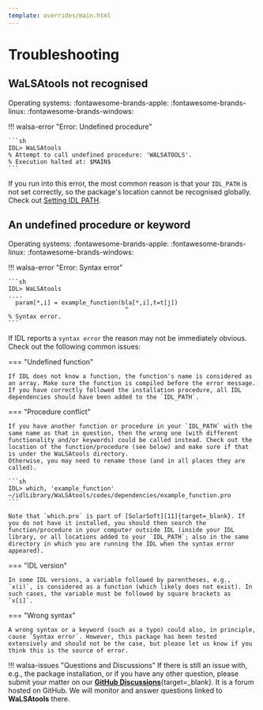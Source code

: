 ```yaml
---
template: overrides/main.html
---
```


# Troubleshooting

## WaLSAtools not recognised

Operating systems:
:fontawesome-brands-apple:
:fontawesome-brands-linux:
:fontawesome-brands-windows:

!!! walsa-error "Error: Undefined procedure"

    ```sh
	IDL> WaLSAtools
	% Attempt to call undefined procedure: 'WALSATOOLS'.
	% Execution halted at: $MAIN$
    ```

If you run into this error, the most common reason is that your `IDL_PATH` is not set correctly, so the package's location cannot be recognised globally. Check out [Setting IDL PATH][1].

## An undefined procedure or keyword

Operating systems:
:fontawesome-brands-apple:
:fontawesome-brands-linux:
:fontawesome-brands-windows:

!!! walsa-error "Error: Syntax error"

    ```sh
	IDL> WaLSAtools
	....
	  param[*,i] = example_function(bla[*,i],t=t[j])
	                                 ^
	% Syntax error.
    ```

If IDL reports a `syntax error` the reason may not be immediately obvious. Check out the following common issues: 

=== "Undefined function"

    If IDL does not know a function, the function's name is considered as an array. Make sure the function is compiled before the error message. 
	If you have correctly followed the installation procedure, all IDL dependencies should have been added to the `IDL_PATH`.

=== "Procedure conflict"

    If you have another function or procedure in your `IDL_PATH` with the same name as that in question, then the wrong one (with different functionality and/or keywords) could be called instead. Check out the location of the function/procedure (see below) and make sure if that is under the WaLSAtools directory. 
	Otherwise, you may need to rename those (and in all places they are called).
	
    ```sh
    IDL> which, 'example_function'
	~/idlLibrary/WaLSAtools/codes/dependencies/example_function.pro
    ```

	Note that `which.pro` is part of [SolarSoft][11]{target=_blank}. If you do not have it installed, you should then search the function/procedure in your computer outside IDL (inside your IDL library, or all locations added to your `IDL_PATH`; also in the same directory in which you are running the IDL when the syntax error appeared).

=== "IDL version"

    In some IDL versions, a variable followed by parentheses, e.g., `x(i)`, is considered as a function (which likely does not exist). In such cases, the variable must be followed by square brackets as `x[i]`.

=== "Wrong syntax"

	A wrong syntax or a keyword (such as a typo) could also, in principle, cause `Syntax error`. However, this package has been tested extensively and should not be the case, but please let us know if you think this is the source of error.

!!! walsa-issues "Questions and Discussions"
    If there is still an issue with, e.g., the package installation, or if you have any other question, please submit your matter on our [**GitHub Discussions**][2]{target=_blank}. It is a forum hosted on GitHub. We will monitor and answer questions linked to **WaLSAtools** there.

<br>

  [1]: setting-idl-path.md
  [2]: https://github.com/WaLSAteam/WaLSAtools/discussions
  [11]: https://sohowww.nascom.nasa.gov/solarsoft/